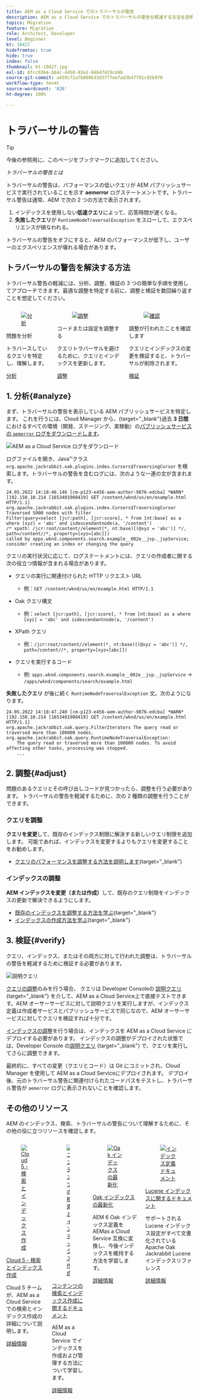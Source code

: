 ```yaml
---
title: AEM as a Cloud Service でのトラバーサルの警告
description: AEM as a Cloud Service でのトラバーサルの警告を軽減する方法を説明します。
topics: Migration
feature: Migration
role: Architect, Developer
level: Beginner
kt: 10427
hidefromtoc: true
hide: true
index: false
thumbnail: kt-10427.jpg
exl-id: 8fcc9364-b84c-4458-82e2-66b47429cd4b
source-git-commit: a439c72a7b080633d3777eefad3b47f01c92b970
workflow-type: tm+mt
source-wordcount: '826'
ht-degree: 100%

---
```


# トラバーサルの警告

>[!TIP]
>今後の参照用に、このページをブックマークに追加してください。

_トラバーサルの警告とは_

トラバーサルの警告は、パフォーマンスの低いクエリが AEM パブリッシュサービスで実行されていることを示す __aemerror__ ログステートメントです。トラバーサル警告は通常、AEM で次の 2 つの方法で表示されます。

1. インデックスを使用しない&#x200B;__低速クエリ__&#x200B;によって、応答時間が遅くなる。
1. __失敗したクエリ__&#x200B;が `RuntimeNodeTraversalException` をスローして、エクスペリエンスが損なわれる。

トラバーサルの警告をオフにすると、AEM のパフォーマンスが低下し、ユーザーのエクスペリエンスが壊れる場合があります。

## トラバーサルの警告を解決する方法

トラバーサル警告の軽減には、分析、調整、検証の 3 つの簡単な手順を使用してアプローチできます。最適な調整を特定する前に、調整と検証を数回繰り返すことを想定してください。

<div class="columns is-multiline">

<!-- Analyze -->
<div class="column is-half-tablet is-half-desktop is-one-third-widescreen" aria-label="Analyze" tabindex="0">
   <div class="x-card">
       <div class="card-image">
           <figure class="image is-16by9">
               <a href="#analyze" title="分析" tabindex="-1">
                   <img class="is-bordered-r-small" src="./assets/traversals/1-analyze.png" alt="分析">
               </a>
           </figure>
       </div>
       <div class="card-content is-padded-small">
           <div class="content">
                <p class="headline is-size-5 has-text-weight-bold">問題を分析</p>
               <p class="is-size-6">トラバースしているクエリを特定し、理解します。</p>
               <a href="#analyze" class="spectrum-Button spectrum-Button--outline spectrum-Button--primary spectrum-Button--sizeM">
                   <span class="spectrum-Button-label has-no-wrap has-text-weight-bold">分析</span>
               </a>
           </div>
       </div>
   </div>
</div>

<!-- Adjust -->
<div class="column is-half-tablet is-half-desktop is-one-third-widescreen" aria-label="Adjust" tabindex="0">
   <div class="x-card">
       <div class="card-image">
           <figure class="image is-16by9">
               <a href="#adjust" title="調整" tabindex="-1">
                   <img class="is-bordered-r-small" src="./assets/traversals/2-adjust.png" alt="調整">
               </a>
           </figure>
       </div>
       <div class="card-content is-padded-small">
           <div class="content">
                <p class="headline is-size-5 has-text-weight-bold">コードまたは設定を調整する</p>
               <p class="is-size-6">クエリトラバーサルを避けるために、クエリとインデックスを更新します。</p>
               <a href="#adjust" class="spectrum-Button spectrum-Button--outline spectrum-Button--primary spectrum-Button--sizeM">
                   <span class="spectrum-Button-label has-no-wrap has-text-weight-bold">調整</span>
               </a>
           </div>
       </div>
   </div>
</div>

<!-- Verify -->
<div class="column is-half-tablet is-half-desktop is-one-third-widescreen" aria-label="Verify" tabindex="0">
   <div class="x-card">
       <div class="card-image">
           <figure class="image is-16by9">
               <a href="#verify" title="確認" tabindex="-1">
                   <img class="is-bordered-r-small" src="./assets/traversals/3-verify.png" alt="確認">
               </a>
           </figure>
       </div>
       <div class="card-content is-padded-small">
           <div class="content">
                <p class="headline is-size-5 has-text-weight-bold">調整が行われたことを確認します</p>                       
               <p class="is-size-6">クエリとインデックスの変更を検証すると、トラバーサルが削除されます。</p>
               <a href="#verify" class="spectrum-Button spectrum-Button--outline spectrum-Button--primary spectrum-Button--sizeM">
                   <span class="spectrum-Button-label has-no-wrap has-text-weight-bold">検証</span>
               </a>
           </div>
       </div>
   </div>
</div>

</div>

## 1. 分析{#analyze}

まず、トラバーサルの警告を表示している AEM パブリッシュサービスを特定します。 これを行うには、Cloud Manager から、{target="_blank"}過去 __3 日間__&#x200B;におけるすべての環境（開発、ステージング、実稼動）の[パブリッシュサービスの `aemerror` ログをダウンロードします](https://experienceleague.adobe.com/docs/experience-manager-learn/cloud-service/debugging/debugging-aem-as-a-cloud-service/logs.html#cloud-manager?lang=ja)。

![AEM as a Cloud Service ログをダウンロード](./assets/traversals/download-logs.jpg)

ログファイルを開き、Java™クラス `org.apache.jackrabbit.oak.plugins.index.Cursors$TraversingCursor` を検索します。トラバーサルの警告を含むログには、次のような一連の文が含まれます。

```log
24.05.2022 14:18:46.146 [cm-p123-e456-aem-author-9876-edcba] *WARN* [192.150.10.214 [1653401908419] GET /content/wknd/us/en/example.html HTTP/1.1] 
org.apache.jackrabbit.oak.plugins.index.Cursors$TraversingCursor Traversed 5000 nodes with filter 
Filter(query=select [jcr:path], [jcr:score], * from [nt:base] as a where [xyz] = 'abc' and isdescendantnode(a, '/content') 
/* xpath: /jcr:root/content//element(*, nt:base)[(@xyz = 'abc')] */, path=/content//*, property=[xyz=[abc]]) 
called by apps.wknd.components.search.example__002e__jsp._jspService; 
consider creating an index or changing the query
```

クエリの実行状況に応じて、ログステートメントには、クエリの作成者に関する次の役立つ情報が含まれる場合があります。

+ クエリの実行に関連付けられた HTTP リクエスト URL

   + 例：`GET /content/wknd/us/en/example.html HTTP/1.1`

+ Oak クエリ構文

   + 例：`select [jcr:path], [jcr:score], * from [nt:base] as a where [xyz] = 'abc' and isdescendantnode(a, '/content')`

+ XPath クエリ

   + 例：`/jcr:root/content//element(*, nt:base)[(@xyz = 'abc')] */, path=/content//*, property=[xyz=[abc]])`

+ クエリを実行するコード

   + 例:  `apps.wknd.components.search.example__002e__jsp._jspService` → `/apps/wknd/components/search/example.html`

__失敗したクエリ__ が後に続く `RuntimeNodeTraversalException` 文。次のようになります。

```log
24.05.2022 14:18:47.240 [cm-p123-e456-aem-author-9876-edcba] *WARN* [192.150.10.214 [1653401908419] GET /content/wknd/us/en/example.html HTTP/1.1] 
org.apache.jackrabbit.oak.query.FilterIterators The query read or traversed more than 100000 nodes.
org.apache.jackrabbit.oak.query.RuntimeNodeTraversalException: 
    The query read or traversed more than 100000 nodes. To avoid affecting other tasks, processing was stopped.
    ...
```

## 2. 調整{#adjust}

問題のあるクエリとその呼び出しコードが見つかったら、調整を行う必要があります。 トラバーサルの警告を軽減するために、次の 2 種類の調整を行うことができます。

### クエリを調整

__クエリを変更__&#x200B;して、既存のインデックス制限に解決する新しいクエリ制限を追加します。 可能であれば、インデックスを変更するよりもクエリを変更することをお勧めします。

+ [クエリのパフォーマンスを調整する方法を説明します](https://experienceleague.adobe.com/docs/experience-manager-65/developing/bestpractices/troubleshooting-slow-queries.html#query-performance-tuning?lang=ja){target="_blank"}

### インデックスの調整

__AEM インデックスを変更（または作成）__&#x200B;して、既存のクエリ制限をインデックスの更新で解決できるようにします。

+ [既存のインデックスを調整する方法を学ぶ](https://experienceleague.adobe.com/docs/experience-manager-65/developing/bestpractices/troubleshooting-slow-queries.html#query-performance-tuning?lang=ja){target="_blank"}
+ [インデックスの作成方法を学ぶ](https://experienceleague.adobe.com/docs/experience-manager-65/developing/bestpractices/troubleshooting-slow-queries.html#create-a-new-index?lang=ja){target="_blank"}

## 3. 検証{#verify}

クエリ、インデックス、またはその両方に対して行われた調整は、トラバーサルの警告を軽減するために検証する必要があります。

![説明クエリ](./assets/traversals/verify.gif)

 [クエリの調整](#adjust-the-query)のみを行う場合、 クエリは Developer Consoleの [説明クエリ ](https://experienceleague.adobe.com/docs/experience-manager-learn/cloud-service/debugging/debugging-aem-as-a-cloud-service/developer-console.html?lang=ja#queries){target="_blank"} を介して、AEM as a Cloud Service上で直接テストできます。AEM オーサーサービスに対して説明クエリを実行しますが、インデックス定義は作成者サービスとパブリッシュサービスで同じなので、AEM オーサーサービスに対してクエリを検証すれば十分です。

[インデックスの調整](#adjust-the-index)を行う場合は、インデックスを AEM as a Cloud Service にデプロイする必要があります。 インデックスの調整がデプロイされた状態では、Developer Console の[説明クエリ](https://experienceleague.adobe.com/docs/experience-manager-learn/cloud-service/debugging/debugging-aem-as-a-cloud-service/developer-console.html?lang=ja#queries) {target="_blank"} で、クエリを実行してさらに調整できます。

最終的に、すべての変更（クエリとコード）は Git にコミットされ、Cloud Manager を使用して AEM as a Cloud Serviceにデプロイされます。 デプロイ後、元のトラバーサル警告に関連付けられたコードパスをテストし、トラバーサル警告が `aemerror` ログに表示されないことを確認します。

## その他のリソース

AEM のインデックス、検索、トラバーサルの警告について理解するために、その他の役に立つリソースを確認します。

<div class="columns is-multiline">

<!-- Cloud 5 - Search &amp; Indexing -->
<div class="column is-half-tablet is-half-desktop is-one-third-widescreen" aria-label="Cloud 5 - Search &amp; Indexing" tabindex="0">
   <div class="card">
       <div class="card-image">
           <figure class="image is-16by9">
               <a href="https://experienceleague.adobe.com/docs/experience-manager-learn/cloud-service/cloud-5/cloud5-aem-search-and-indexing.html?lang=ja" title="Cloud 5 - 検索とインデックス作成" tabindex="-1"><img class="is-bordered-r-small" src="../../../expert-resources/cloud-5/imgs/009-thumb.png" alt="Cloud 5 - 検索とインデックス作成"></a>
           </figure>
       </div>
       <div class="card-content is-padded-small">
           <div class="content">
               <p class="headline is-size-6 has-text-weight-bold"><a href="https://experienceleague.adobe.com/docs/experience-manager-learn/cloud-service/cloud-5/cloud5-aem-search-and-indexing.html?lang=ja" title="Cloud 5 - 検索とインデックス作成">Cloud 5 - 検索とインデックス作成</a></p>
               <p class="is-size-6">Cloud 5 チームが、AEM as a Cloud Service での検索とインデックス作成の詳細について説明します。</p>
               <a href="https://experienceleague.adobe.com/docs/experience-manager-learn/cloud-service/cloud-5/cloud5-aem-search-and-indexing.html?lang=ja" class="spectrum-Button spectrum-Button--outline spectrum-Button--primary spectrum-Button--sizeM">
                   <span class="spectrum-Button-label has-no-wrap has-text-weight-bold">詳細情報</span>
               </a>
           </div>
       </div>
   </div>
</div>

<!-- Content Search and Indexing -->
<div class="column is-half-tablet is-half-desktop is-one-third-widescreen" aria-label="Content Search and Indexing
" tabindex="0">
   <div class="card">
       <div class="card-image">
           <figure class="image is-16by9">
               <a href="https://experienceleague.adobe.com/docs/experience-manager-cloud-service/content/operations/indexing.html?lang=ja" title="コンテンツの検索とインデックス作成" tabindex="-1">
                   <img class="is-bordered-r-small" src="./assets/traversals/resources--docs.png" alt="コンテンツの検索とインデックス作成">
               </a>
           </figure>
       </div>
       <div class="card-content is-padded-small">
           <div class="content">
               <p class="headline is-size-6 has-text-weight-bold"><a href="https://experienceleague.adobe.com/docs/experience-manager-cloud-service/content/operations/indexing.html?lang=ja" title="コンテンツの検索とインデックス作成">コンテンツの検索とインデックス作成に関するドキュメント</a></p>
               <p class="is-size-6">AEM as a Cloud Service でインデックスを作成および管理する方法について学習します。</p>
               <a href="https://experienceleague.adobe.com/docs/experience-manager-cloud-service/content/operations/indexing.html?lang=ja" class="spectrum-Button spectrum-Button--outline spectrum-Button--primary spectrum-Button--sizeM">
                   <span class="spectrum-Button-label has-no-wrap has-text-weight-bold">詳細情報</span>
               </a>
           </div>
       </div>
   </div>
</div>

<!-- Modernizing your Oak indexes -->
<div class="column is-half-tablet is-half-desktop is-one-third-widescreen" aria-label="Modernizing your Oak indexes" tabindex="0">
   <div class="card">
       <div class="card-image">
           <figure class="image is-16by9">
               <a href="https://experienceleague.adobe.com/docs/experience-manager-learn/cloud-service/migration/moving-to-aem-as-a-cloud-service/search-and-indexing.html?lang=ja" title="Oak インデックスの最新化" tabindex="-1">
                   <img class="is-bordered-r-small" src="./assets/traversals/resources--aem-experts-series.png" alt="Oak インデックスの最新化">
               </a>
           </figure>
       </div>
       <div class="card-content is-padded-small">
           <div class="content">
               <p class="headline is-size-6 has-text-weight-bold"><a href="https://experienceleague.adobe.com/docs/experience-manager-learn/cloud-service/migration/moving-to-aem-as-a-cloud-service/search-and-indexing.html?lang=ja" title="Oak インデックスの最新化">Oak インデックスの最新化</a></p>
               <p class="is-size-6">AEM 6 Oak インデックス定義を AEMas a Cloud Service 互換に変換し、今後インデックスを維持する方法を学習します。</p>
               <a href="https://experienceleague.adobe.com/docs/experience-manager-learn/cloud-service/migration/moving-to-aem-as-a-cloud-service/search-and-indexing.html?lang=ja" class="spectrum-Button spectrum-Button--outline spectrum-Button--primary spectrum-Button--sizeM">
                   <span class="spectrum-Button-label has-no-wrap has-text-weight-bold">詳細情報</span>
               </a>
           </div>
       </div>
   </div>
</div>

<!-- Index definition documentation -->
<div class="column is-half-tablet is-half-desktop is-one-third-widescreen" aria-label="Index definition documentation" tabindex="0">
   <div class="card">
       <div class="card-image">
           <figure class="image is-16by9">
               <a href="https://jackrabbit.apache.org/oak/docs/query/lucene.html" title="インデックス定義ドキュメント" tabindex="-1">
                   <img class="is-bordered-r-small" src="./assets/traversals/resources--oak-docs.png" alt="インデックス定義ドキュメント">
               </a>
           </figure>
       </div>
       <div class="card-content is-padded-small">
           <div class="content">
               <p class="headline is-size-6 has-text-weight-bold"><a href="https://jackrabbit.apache.org/oak/docs/query/lucene.html" title="インデックス定義ドキュメント">Lucene インデックスに関するドキュメント</a></p>
               <p class="has-ellipsis is-size-6">サポートされる Lucene インデックス設定がすべて文書化されている Apache Oak Jackrabbit Lucene インデックスリファレンス</p>
               <a href="https://jackrabbit.apache.org/oak/docs/query/lucene.html" class="spectrum-Button spectrum-Button--outline spectrum-Button--primary spectrum-Button--sizeM">
                   <span class="spectrum-Button-label has-no-wrap has-text-weight-bold">詳細情報</span>
               </a>
           </div>
       </div>
   </div>
</div>

</div>
